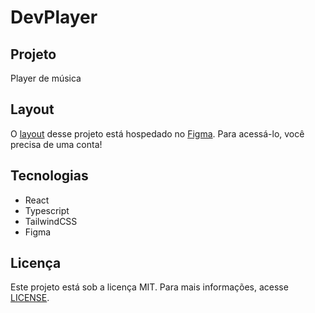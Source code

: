 # DevPlayer

## Projeto

Player de música

## Layout

O [layout](https://www.figma.com/file/lHOrVOvkZAkIB9iQzLXrTJ/%23boraCodar---Desafio-1?node-id=1%3A61&t=KoYnHIzYMoVgkZl5-1) desse projeto está hospedado no [Figma](htttps://figma.com). Para acessá-lo, você precisa de uma conta!

## Tecnologias

- React
- Typescript
- TailwindCSS
- Figma

## Licença

Este projeto está sob a licença MIT. Para mais informações, acesse [LICENSE](LICENSE).
